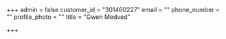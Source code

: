 +++
admin = false
customer_id = "301460227"
email = ""
phone_number = ""
profile_photo = ""
title = "Gwen Medved"

+++
